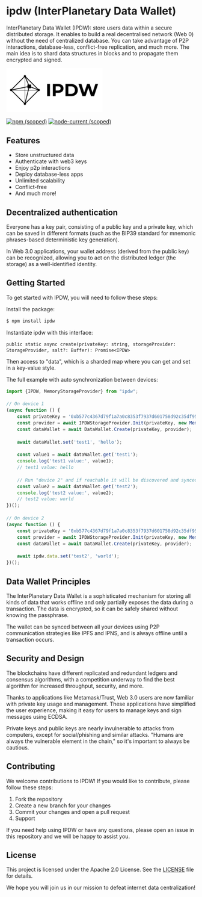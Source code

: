 # ipdw (InterPlanetary Data Wallet)

InterPlanetary Data Wallet (IPDW): store users data within a secure distributed storage.
It enables to build a real decentralised network (Web 0) without the need of centralized database.
You can take advantage of P2P interactions, database-less, conflict-free replication, and much more.
The main idea is to shard data structures in blocks and to propagate them encrypted and signed.

<img src="assets/logo.svg" width="256" alt="logo"/>

[![npm (scoped)](https://img.shields.io/npm/v/ipdw)](https://www.npmjs.com/package/ipdw) [![node-current (scoped)](https://img.shields.io/node/v/idpw)](https://www.npmjs.com/package/ipdw)

## Features

- Store unstructured data
- Authenticate with web3 keys
- Enjoy p2p interactions
- Deploy database-less apps
- Unlimited scalability
- Conflict-free
- And much more!

## Decentralized authentication

Everyone has a key pair, consisting of a public key and a private key, which can be saved in different formats (such as the BIP39 standard for mnemonic phrases-based deterministic key generation).

In Web 3.0 applications, your wallet address (derived from the public key) can be recognized, allowing you to act on the distributed ledger (the storage) as a well-identified identity.

## Getting Started

To get started with IPDW, you will need to follow these steps:

Install the package:

```bash
$ npm install ipdw
```

Instantiate ipdw with this interface:

```
public static async create(privateKey: string, storageProvider: StorageProvider, salt?: Buffer): Promise<IPDW>
```

Then access to "data", which is a sharded map where you can get and set in a key-value style.

The full example with auto synchronization between devices:

```js
import {IPDW, MemoryStorageProvider} from "ipdw";

// On device 1
(async function () {
    const privateKey = '0xb577c4367d79f1a7a0c8353f7937d601758d92c35df958781d72d70f9177e52f';
    const provider = await IPDWStorageProvider.Init(privateKey, new MemoryStorageProvider());
    const dataWallet = await DataWallet.Create(privateKey, provider);
    
    await dataWallet.set('test1', 'hello');

    const value1 = await dataWallet.get('test1');
    console.log('test1 value:', value1);
    // test1 value: hello

    // Run "device 2" and if reachable it will be discovered and synced
    const value2 = await dataWallet.get('test2');
    console.log('test2 value:', value2);
    // test2 value: world
})();

// On device 2
(async function () {
    const privateKey = '0xb577c4367d79f1a7a0c8353f7937d601758d92c35df958781d72d70f9177e52f';
    const provider = await IPDWStorageProvider.Init(privateKey, new MemoryStorageProvider());
    const dataWallet = await DataWallet.Create(privateKey, provider);
    
    await ipdw.data.set('test2', 'world');
})();
```

## Data Wallet Principles

The InterPlanetary Data Wallet is a sophisticated mechanism for storing all kinds of data that works offline and only partially exposes the data during a transaction. The data is encrypted, so it can be safely shared without knowing the passphrase.

The wallet can be synced between all your devices using P2P communication strategies like IPFS and IPNS, and is always offline until a transaction occurs.

## Security and Design

The blockchains have different replicated and redundant ledgers and consensus algorithms, with a competition underway to find the best algorithm for increased throughput, security, and more.

Thanks to applications like Metamask/Trust, Web 3.0 users are now familiar with private key usage and management. These applications have simplified the user experience, making it easy for users to manage keys and sign messages using ECDSA.

Private keys and public keys are nearly invulnerable to attacks from computers, except for social/phishing and similar attacks. "Humans are always the vulnerable element in the chain," so it's important to always be cautious.

## Contributing

We welcome contributions to IPDW! If you would like to contribute, please follow these steps:

1. Fork the repository
2. Create a new branch for your changes
3. Commit your changes and open a pull request
4. Support

If you need help using IPDW or have any questions, please open an issue in this repository and we will be happy to assist you.

## License

This project is licensed under the Apache 2.0 License. See the [LICENSE](./LICENSE) file for details.

We hope you will join us in our mission to defeat internet data centralization!
